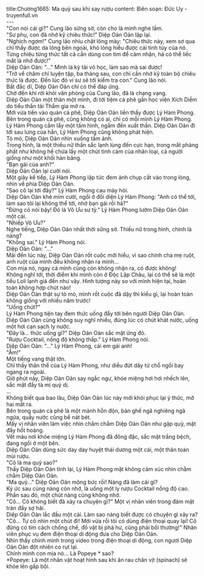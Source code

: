 title:Chương1665: Ma quỷ sau khi say rượu
content:
Biên soạn: Đức Uy - truyenfull.vn<br>---<br>"Con nói cái gì?" Cung lão sững sờ, còn cho là mình nghe lầm.<br>"Sư phụ, con đã nhớ kỹ chiêu thức!" Diệp Oản Oản lặp lại.<br>"Nghịch ngợm!" Cung lão nhíu chặt lông mày: "Chiêu thức này, xem sơ qua chỉ thấy được da lông bên ngoài, khó lòng hiểu được cái tinh túy của nó. Từng chiêu từng thức tất cả cần dùng con tim để cảm nhận, há có thể liếc mắt là nhớ được!"<br>Diệp Oản Oản: "..." Mình là kỳ tài võ học, làm sao mà sai được!<br>"Trở về chăm chỉ luyện tập, ba tháng sau, con chỉ cần nhớ kỹ toàn bộ chiêu thức là được. Đến lúc đó vi sư sẽ tới kiểm tra con." Cung lão nói.<br>Bất đắc dĩ, Diệp Oản Oản chỉ có thể đáp ứng.<br>Chờ đến khi rời khỏi văn phòng của Cung lão, đã là chạng vạng.<br>Diệp Oản Oản một thân một mình, đi tới tiệm cà phê gần học viện Xích Diễm do tiểu thần tài Thẩm gia mở ra.<br>Mới vừa tiến vào quán cà phê, Diệp Oản Oản liền thấy được Lý Hàm Phong.<br>Bên trong quán cà phê, cũng không có ai, chỉ có mỗi mình Lý Hàm Phong.<br>Lý Hàm Phong cầm lấy một tấm hình, ngắm đến xuất thần. Diệp Oản Oản đi tới sau lưng của hắn, Lý Hàm Phong cũng không phát hiện.<br>Tò mò, Diệp Oản Oản nhìn xuống tấm ảnh.<br>Trong hình, là một thiếu nữ thần sắc lạnh lùng đến cực hạn, trong mắt phảng phất như không hề chứa lấy một chút tình cảm của nhân loại, cả người giống như một khối hàn băng.<br>"Bạn gái của anh?"<br>Diệp Oản Oản lại cười nói.<br>Một giây kế tiếp, Lý Hàm Phong lập tức đem ảnh chụp cất vào trong lòng, nhìn về phía Diệp Oản Oản.<br>"Sao cô lại tới đây?" Lý Hàm Phong cau mày hỏi.<br>Diệp Oản Oản khẽ mỉm cười, ngồi ở đối diện Lý Hàm Phong: "Anh có thể tới, làm sao tôi lại không thể tới, nhớ bạn gái rồi hả?"<br>"Đừng có nói bậy! Đó là Vô Ưu sư tỷ." Lý Hàm Phong lườm Diệp Oản Oản một cái.<br>"Nhiếp Vô Ưu?"<br>Nghe tiếng, Diệp Oản Oản nhất thời sững sờ. Thiếu nữ trong hình, chính là nàng?<br>"Không sai." Lý Hàm Phong nói.<br>Diệp Oản Oản: "..."<br>Mãi đến lúc này, Diệp Oản Oản rốt cuộc mới hiểu, vì sao chính cha mẹ ruột, anh ruột của mình đều không nhận ra mình…<br>Con mịa nó, ngay cả mình cũng còn không nhận ra, có được không!<br>Không nghĩ tới, thời điểm khi mình còn ở Độc Lập Châu, lại có thể sẽ là một tiểu Loli lạnh giá đến như vậy. Hình tượng này so với mình hiện tại, hoàn toàn không hợp chút nào!<br>Diệp Oản Oản thật sự tò mò, mình rốt cuộc đã dậy thì kiểu gì, lại hoàn toàn không giống với nhiều năm trước!<br>"Uống chút?"<br>Lý Hàm Phong tiện tay đem thức uống đẩy tới bên người Diệp Oản Oản.<br>Diệp Oản Oản cũng không suy nghĩ nhiều, đúng lúc có chút khát nước, uống một hơi cạn sạch ly nước.<br>"Đây là... thức uống gì?" Diệp Oản Oản sắc mặt ửng đỏ.<br>"Rượu Cocktail, nồng độ không thấp." Lý Hàm Phong nói.<br>Diệp Oản Oản: "..." Lý Hàm Phong, cái em gái anh!<br>"Ầm!"<br>Một tiếng vang thật lớn.<br>Chỉ thấy thân thể của Lý Hàm Phong, như diều đứt dây từ chỗ ngồi bay ngang ra ngoài.<br>Giờ phút này, Diệp Oản Oản say ngắc ngư, khóe miệng hơi hơi nhếch lên, sắc mặt đầy tà mị quỷ dị.<br>...<br>Không biết qua bao lâu, Diệp Oản Oản lúc này mới khôi phục lại ý thức, mở hai mắt ra.<br>Bên trong quán cà phê là một mảnh hỗn độn, bàn ghế ngã nghiêng ngã ngửa, quầy nước cũng bể nát bét.<br>Mấy vị nhân viên làm việc nhìn chằm chằm Diệp Oản Oản như gặp quỷ, mặt đầy hốt hoảng.<br>Vết máu nơi khóe miệng Lý Hàm Phong đã đông đặc, sắc mặt trắng bệch, đang ngồi ở một bên.<br>Diệp Oản Oản dùng sức day day huyệt thái dương một cái, một thân toàn mùi rượu.<br>"Cô là ma quỷ sao?"<br>Thấy Diệp Oản Oản tỉnh lại, Lý Hàm Phong mặt không cảm xúc nhìn chằm chằm Diệp Oản Oản.<br>"Ma quỷ..." Diệp Oản Oản mộng bức rồi! Nàng đã làm cái gì?<br>Ký ức sau cùng nàng còn nhớ, là uống một ly rượu Cocktail nồng độ cao. Phần sau đó, một chút nàng cũng không nhớ.<br>"Cô... Cô không biết đã xảy ra chuyện gì?" Một vị nhân viên trong đám mặt tràn đầy sợ hãi.<br>Diệp Oản Oản lắc đầu một cái. Làm sao nàng biết được có chuyện gì xảy ra?<br>"Cô... Tự cô nhìn một chút đi! Mới vừa rồi tôi có dùng điện thoại quay lại! Cô đừng có tìm cách chống chế, đồ vật bị phá hư, cũng phải bồi thường!" Nhân viên phục vụ đem điện thoại di động đưa cho Diệp Oản Oản.<br>Nhìn thấy chính mình trong video trong điện thoại di động, con ngươi Diệp Oản Oản đột nhiên co rụt lại.<br>Chính mình con mịa nó... Là Popeye * sao?<br>*Popeye: Là một nhân vật hoạt hình sau khi ăn rau chân vịt (spinach) sẽ khỏe lên gấp bội.